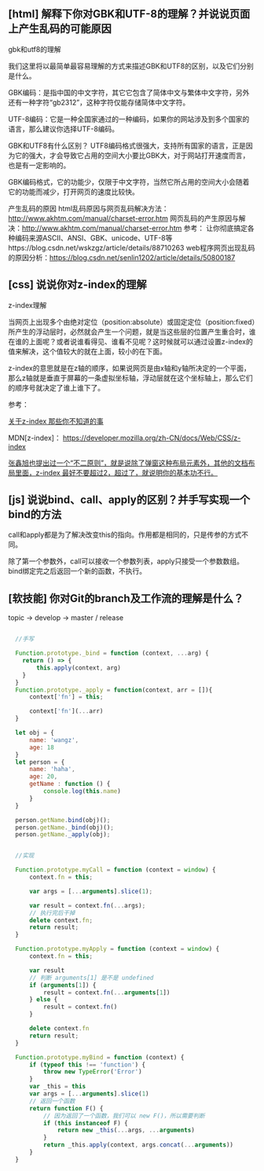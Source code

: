 

## [html] 解释下你对GBK和UTF-8的理解？并说说页面上产生乱码的可能原因

  gbk和utf8的理解

  我们这里将以最简单最容易理解的方式来描述GBK和UTF8的区别，以及它们分别是什么。

  GBK编码：是指中国的中文字符，其它它包含了简体中文与繁体中文字符，另外还有一种字符“gb2312”，这种字符仅能存储简体中文字符。

  UTF-8编码：它是一种全国家通过的一种编码，如果你的网站涉及到多个国家的语言，那么建议你选择UTF-8编码。

  GBK和UTF8有什么区别？
  UTF8编码格式很强大，支持所有国家的语言，正是因为它的强大，才会导致它占用的空间大小要比GBK大，对于网站打开速度而言，也是有一定影响的。

  GBK编码格式，它的功能少，仅限于中文字符，当然它所占用的空间大小会随着它的功能而减少，打开网页的速度比较快。

  产生乱码的原因
  html乱码原因与网页乱码解决方法： <a href="http://www.akhtm.com/manual/charset-error.htm" target="_blank">http://www.akhtm.com/manual/charset-error.htm</a>
  网页乱码的产生原因与解决：<a href="http://www.akhtm.com/manual/charset-error.htm" target="_blank">http://www.akhtm.com/manual/charset-error.htm</a>
  参考：
  让你彻底搞定各种编码来源ASCII、ANSI、GBK、unicode、UTF-8等https://blog.csdn.net/wskzgz/article/details/88710263
  web程序网页出现乱码的原因分析：https://blog.csdn.net/senlin1202/article/details/50800187


## [css] 说说你对z-index的理解

  z-index理解
  
  当网页上出现多个由绝对定位（position:absolute）或固定定位（position:fixed）所产生的浮动层时，必然就会产生一个问题，就是当这些层的位置产生重合时，谁在谁的上面呢？或者说谁看得见、谁看不见呢？这时候就可以通过设置z-index的值来解决，这个值较大的就在上面，较小的在下面。

  z-index的意思就是在z轴的顺序，如果说网页是由x轴和y轴所决定的一个平面，那么z轴就是垂直于屏幕的一条虚拟坐标轴，浮动层就在这个坐标轴上，那么它们的顺序号就决定了谁上谁下了。

  参考：
  
  [关于z-index 那些你不知道的事](https://webdesign.tutsplus.com/zh-hans/articles/what-you-may-not-know-about-the-z-index-property--webdesign-16892)
  
  MDN[z-index]： <a href="https://developer.mozilla.org/zh-CN/docs/Web/CSS/z-index" target="_blank">https://developer.mozilla.org/zh-CN/docs/Web/CSS/z-index</a>


  <a href="zhangxinxu.com/wordpress/2016/01/understand-css-stacking-context-order-z-index/?shrink=1" target="_blank">张鑫旭也提出过一个“不二原则”，就是说除了弹窗这种布局元素外，其他的文档布局里面，z-index 最好不要超过2，超过了，就说明你的基本功不行。</a>

## [js] 说说bind、call、apply的区别？并手写实现一个bind的方法

  call和apply都是为了解决改变this的指向。作用都是相同的，只是传参的方式不同。

  除了第一个参数外，call可以接收一个参数列表，apply只接受一个参数数组。 bind绑定完之后返回一个新的函数，不执行。


## [软技能] 你对Git的branch及工作流的理解是什么？

topic -> develop -> master / release


```javascript

  //手写

  Function.prototype._bind = function (context, ...arg) {
    return () => {
        this.apply(context, arg)
    }
  }
  Function.prototype._apply = function(context, arr = []){
      context['fn'] = this;

      context['fn'](...arr)
  }

  let obj = {
      name: 'wangz',
      age: 18
  }
  let person = {
      name: 'haha',
      age: 20,
      getName : function () {
          console.log(this.name)
      }
  }

  person.getName.bind(obj)();
  person.getName._bind(obj)();
  person.getName._apply(obj);


  //实现

  Function.prototype.myCall = function (context = window) {
      context.fn = this;

      var args = [...arguments].slice(1);

      var result = context.fn(...args);
      // 执行完后干掉
      delete context.fn;
      return result;
  }

  Function.prototype.myApply = function (context = window) {
      context.fn = this;

      var result
      // 判断 arguments[1] 是不是 undefined
      if (arguments[1]) {
          result = context.fn(...arguments[1])
      } else {
          result = context.fn()
      }

      delete context.fn
      return result;
  }

  Function.prototype.myBind = function (context) {
      if (typeof this !== 'function') {
          throw new TypeError('Error')
      }
      var _this = this
      var args = [...arguments].slice(1)
      // 返回一个函数
      return function F() {
          // 因为返回了一个函数，我们可以 new F()，所以需要判断
          if (this instanceof F) {
              return new _this(...args, ...arguments)
          }
          return _this.apply(context, args.concat(...arguments))
      }
  }
```
